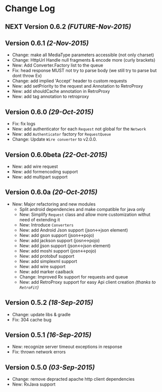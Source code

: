 Change Log
==========

NEXT Version 0.6.2 *(FUTURE-Nov-2015)*
----------------------------------

Version 0.6.1 *(2-Nov-2015)*
----------------------------------
* Change: make all MediaType parameters accessible (not only charset)
* Change: HttpUrl Handle null fragments & encode more (curly brackets) 
* New: Add Converter.Factory list to the queue
* Fix: head response MUST not try to parse body (we still try to parse but dont throw Ex)
* Change: add implied 'Accept' header to custom requests
* New: add setPriority to the request and Annotation to RetroProxy
* New: add shouldCache annotation in RetroProxy 
* New: add tag annotation to retroproxy

Version 0.6.0 *(29-Oct-2015)*
----------------------------------
* Fix: fix logs
* New: add authenticator for each `Request` not global for the `Network`
* New: add `Authenticator` factory for `RequestQueue`
* Change: Update `Wire converter` to v2.0.0.


Version 0.6.0beta *(22-Oct-2015)*
----------------------------------
* New: add wire request
* New: add formencoding support
* New: add multipart support


Version 0.6.0a *(20-Oct-2015)*
----------------------------------
* New: Major refactoring and new modules
    * Split android dependencies and make compatible for java only
    * New: Simplify `Request` class and allow more customization withut need of extending it
    * New: Introduce `Converters`
    * New: add Android Json support (json<->json element)
    * New: add gson support (json<->pojo)
    * New: add jackson support (josn<->pojo)
    * New: add jjson support (json<->json element)
    * New: add moshi support (josn<->pojo)
    * New: add protobuf support
    * New: add simplexml support
    * New: add wire support
    * New: add marker caalback
    * Change: Improved Rx support for requests and queue
    * New: add RetroProxy support for easy Api client creation *(thanks to `RetroFit`)*

Version 0.5.2 *(18-Sep-2015)*
----------------------------------
* Change: update libs & gradle
* Fix:    304 cache bug

Version 0.5.1 *(16-Sep-2015)*
----------------------------------
* New: recognize server timeout exceptions in response
* Fix: thrown network errors

Version 0.5.0 *(03-Sep-2015)*
----------------------------------
* Change: remove depracted apache http client dependencies
* New: RxJava support

